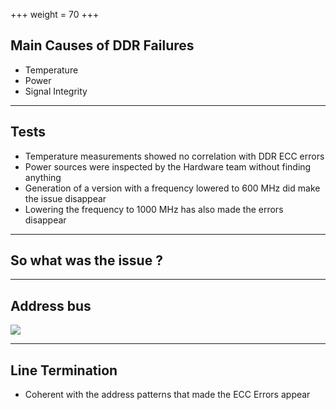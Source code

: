 +++
weight = 70
+++

## Main Causes of DDR Failures

* Temperature
* Power
* Signal Integrity

---

## Tests

* Temperature measurements showed no correlation with DDR ECC errors
* Power sources were inspected by the Hardware team without finding anything
* Generation of a version with a frequency lowered to 600 MHz did make the issue disappear
* Lowering the frequency to 1000 MHz has also made the errors disappear

---

## So what was the issue ?

---

## Address bus

![](/ddr-addr-bus.png)

---

## Line Termination

* Coherent with the address patterns that made the ECC Errors appear

